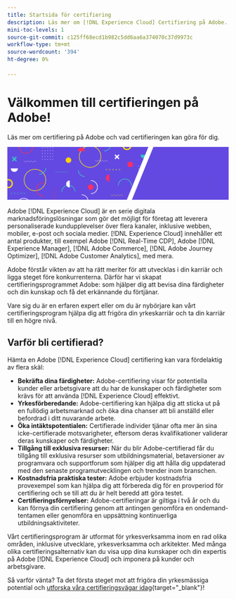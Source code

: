 ```yaml
---
title: Startsida för certifiering
description: Läs mer om [!DNL Experience Cloud] Certifiering på Adobe. Ta reda på vad certifieringen kan göra för dig.
mini-toc-levels: 1
source-git-commit: c125ff68ecd1b982c5dd6aa6a374070c37d9973c
workflow-type: tm+mt
source-wordcount: '394'
ht-degree: 0%

---
```


# Välkommen till certifieringen på Adobe!

Läs mer om certifiering på Adobe och vad certifieringen kan göra för dig.

![Banderoll](/help/certifications/assets/home_banner_narrow.png)

Adobe [!DNL Experience Cloud] är en serie digitala marknadsföringslösningar som gör det möjligt för företag att leverera personaliserade kundupplevelser över flera kanaler, inklusive webben, mobiler, e-post och sociala medier. [!DNL Experience Cloud] innehåller ett antal produkter, till exempel Adobe [!DNL Real-Time CDP], Adobe [!DNL Experience Manager], [!DNL Adobe Commerce], [!DNL Adobe Journey Optimizer], [!DNL Adobe Customer Analytics], med mera.

Adobe förstår vikten av att ha rätt meriter för att utvecklas i din karriär och ligga steget före konkurrenterna. Därför har vi skapat certifieringsprogrammet Adobe: som hjälper dig att bevisa dina färdigheter och din kunskap och få det erkännande du förtjänar.

Vare sig du är en erfaren expert eller om du är nybörjare kan vårt certifieringsprogram hjälpa dig att frigöra din yrkeskarriär och ta din karriär till en högre nivå.

## Varför bli certifierad?

Hämta en Adobe [!DNL Experience Cloud] certifiering kan vara fördelaktig av flera skäl:

* **Bekräfta dina färdigheter:** Adobe-certifiering visar för potentiella kunder eller arbetsgivare att du har de kunskaper och färdigheter som krävs för att använda [!DNL Experience Cloud] effektivt.
* **Yrkesförberedande:** Adobe-certifiering kan hjälpa dig att sticka ut på en fullödig arbetsmarknad och öka dina chanser att bli anställd eller befordrad i ditt nuvarande arbete.
* **Öka intäktspotentialen:** Certifierade individer tjänar ofta mer än sina icke-certifierade motsvarigheter, eftersom deras kvalifikationer validerar deras kunskaper och färdigheter.
* **Tillgång till exklusiva resurser:** När du blir Adobe-certifierad får du tillgång till exklusiva resurser som utbildningsmaterial, betaversioner av programvara och supportforum som hjälper dig att hålla dig uppdaterad med den senaste programutvecklingen och trender inom branschen.
* **Kostnadsfria praktiska tester:** Adobe erbjuder kostnadsfria provexempel som kan hjälpa dig att förbereda dig för en provperiod för certifiering och se till att du är helt beredd att göra testet.
* **Certifieringsförnyelser:** Adobe-certifieringar är giltiga i två år och du kan förnya din certifiering genom att antingen genomföra en ondemand-tentamen eller genomföra en uppsättning kontinuerliga utbildningsaktiviteter.

Vårt certifieringsprogram är utformat för yrkesverksamma inom en rad olika områden, inklusive utvecklare, yrkesverksamma och arkitekter. Med många olika certifieringsalternativ kan du visa upp dina kunskaper och din expertis på Adobe [!DNL Experience Cloud] och imponera på kunder och arbetsgivare.

Så varför vänta? Ta det första steget mot att frigöra din yrkesmässiga potential och [utforska våra certifieringsvägar idag](https://experienceleague.adobe.com/docs/certification/certification/getting-started.html?lang=en){target="_blank"}!

